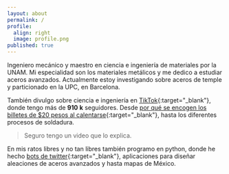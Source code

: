 ```yaml
---
layout: about
permalink: /
profile:
  align: right
  image: profile.png
published: true
---
```

  
<script type="text/javascript" src="/assets/js/nbr.js"></script>  
  
Ingeniero mecánico y maestro en ciencia e ingeniería de materiales por la UNAM. Mi especialidad son los materiales metálicos y me dedico a estudiar aceros avanzados. Actualmente estoy investigando sobre aceros de temple y particionado en la UPC, en Barcelona.

También divulgo sobre ciencia e ingeniería en [TikTok](https://www.tiktok.com/@heliouz_){:target="_blank"}, donde tengo más de <b id="nbr">910</b> <b>k</b> seguidores. Desde [por qué se encogen los billetes de $20 pesos al calentarse](https://www.sdpnoticias.com/estilo-de-vida/por-que-se-encoge-un-billete-de-20-pesos-al-calentarse-cientifico-lo-explica/){:target="_blank"}, hasta los diferentes procesos de soldadura. 

>Seguro tengo un video que lo explica.

En mis ratos libres y no tan libres también programo en python, donde he hecho [bots de twitter](https://twitter.com/BigakuSan){:target="_blank"}, aplicaciones para diseñar aleaciones de aceros avanzados y hasta mapas de México.
